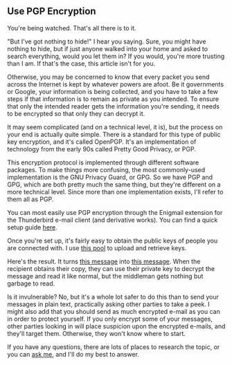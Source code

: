 <title>Use PGP Encryption - Dave's World</title>

Use PGP Encryption
------------------

You're being watched. That's all there is to it.

"But I've got nothing to hide!" I hear you saying. Sure, you might have nothing
to hide, but if just anyone walked into your home and asked to search 
everything, would you let them in? If you would, you're more trusting than I am.
If that's the case, this article isn't for you.

Otherwise, you may be concerned to know that every packet you send across the
Internet is kept by whatever powers are afoot. Be it governments or Google, your
information is being collected, and you have to take a few steps if that
information is to remain as private as you intended. To ensure that only the
intended reader gets the information you're sending, it needs to be encrypted
so that only they can decrypt it.

It may seem complicated (and on a technical level, it is), but the process on
your end is actually quite simple. There is a standard for this type of public
key encryption, and it's called OpenPGP. It's an implementation of technology
from the early 90s called Pretty Good Privacy, or PGP.

This encryption protocol is implemented through different software packages. To
make things more confusing, the most commonly-used implementation is the GNU
Privacy Guard, or GPG. So we have PGP and GPG, which are both pretty much the
same thing, but they're different on a more technical level. Since more than one
implementation exists, I'll refer to them all as PGP.

You can most easily use PGP encryption through the Enigmail extension for the
Thunderbird e-mail client (and derivative works). You can find a quick setup
guide [here](http://emailselfdefense.fsf.org).

Once you're set up, it's fairly easy to obtain the public keys of people you are
connected with. I use [this pool](http://pgp.mit.edu) to upload and retrieve
keys.

Here's the result. It turns [this message](/email/pgparticle/in.txt) into
[this message](/email/pgparticle/out.txt). When the recipient obtains their
copy, they can use their private key to decrypt the message and read it like
normal, but the middleman gets nothing but garbage to read.

Is it invulnerable? No, but it's a whole lot safer to do this than to send your
messages in plain text, practically asking other parties to take a peek. I might
also add that you should send as much encrypted e-mail as you can in order to
protect yourself. If you only encrypt some of your messages, other parties 
looking in will place suspicion upon the encrypted e-mails, and they'll target
them. Otherwise, they won't know where to start.

If you have any questions, there are lots of places to research the topic, or
you can [ask me](/contact.html), and I'll do my best to answer.
